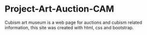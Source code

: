 # Project-Art-Auction-CAM
Cubism art museum is a web page for auctions and cubism related information, this site was created with html, css and bootstrap.
